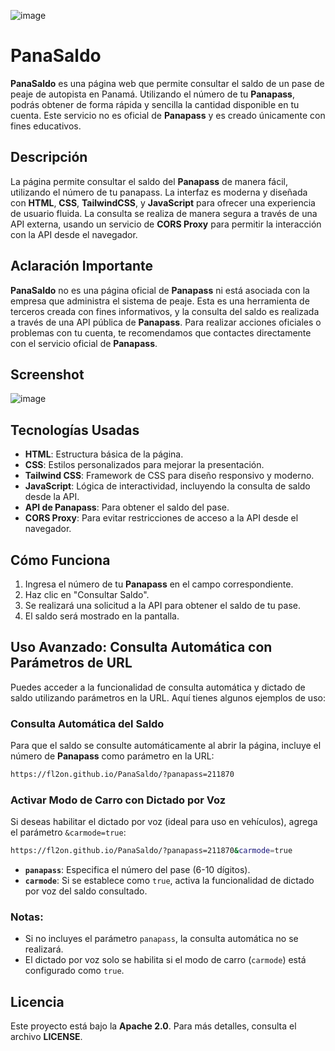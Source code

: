 ![image](https://github.com/user-attachments/assets/2c36151d-dc1f-4f3c-b85e-1ab58dea8ca8)

# PanaSaldo

**PanaSaldo** es una página web que permite consultar el saldo de un pase de peaje de autopista en Panamá. Utilizando el número de tu **Panapass**, podrás obtener de forma rápida y sencilla la cantidad disponible en tu cuenta. Este servicio no es oficial de **Panapass** y es creado únicamente con fines educativos.

## Descripción

La página permite consultar el saldo del **Panapass** de manera fácil, utilizando el número de tu panapass. La interfaz es moderna y diseñada con **HTML**, **CSS**, **TailwindCSS**, y **JavaScript** para ofrecer una experiencia de usuario fluida. La consulta se realiza de manera segura a través de una API externa, usando un servicio de **CORS Proxy** para permitir la interacción con la API desde el navegador.

## Aclaración Importante

**PanaSaldo** no es una página oficial de **Panapass** ni está asociada con la empresa que administra el sistema de peaje. Esta es una herramienta de terceros creada con fines informativos, y la consulta del saldo es realizada a través de una API pública de **Panapass**. Para realizar acciones oficiales o problemas con tu cuenta, te recomendamos que contactes directamente con el servicio oficial de **Panapass**.

## Screenshot

![image](https://github.com/user-attachments/assets/0da3f090-4939-47ef-bce8-36ad4ca6867b)

## Tecnologías Usadas

- **HTML**: Estructura básica de la página.
- **CSS**: Estilos personalizados para mejorar la presentación.
- **Tailwind CSS**: Framework de CSS para diseño responsivo y moderno.
- **JavaScript**: Lógica de interactividad, incluyendo la consulta de saldo desde la API.
- **API de Panapass**: Para obtener el saldo del pase.
- **CORS Proxy**: Para evitar restricciones de acceso a la API desde el navegador.

## Cómo Funciona

1. Ingresa el número de tu **Panapass** en el campo correspondiente.
2. Haz clic en "Consultar Saldo".
3. Se realizará una solicitud a la API para obtener el saldo de tu pase.
4. El saldo será mostrado en la pantalla.

## Uso Avanzado: Consulta Automática con Parámetros de URL

Puedes acceder a la funcionalidad de consulta automática y dictado de saldo utilizando parámetros en la URL. Aquí tienes algunos ejemplos de uso:

### Consulta Automática del Saldo
Para que el saldo se consulte automáticamente al abrir la página, incluye el número de **Panapass** como parámetro en la URL:

```bash
https://fl2on.github.io/PanaSaldo/?panapass=211870
```

### Activar Modo de Carro con Dictado por Voz
Si deseas habilitar el dictado por voz (ideal para uso en vehículos), agrega el parámetro `&carmode=true`:

```bash
https://fl2on.github.io/PanaSaldo/?panapass=211870&carmode=true
```

- **`panapass`**: Especifica el número del pase (6-10 dígitos).
- **`carmode`**: Si se establece como `true`, activa la funcionalidad de dictado por voz del saldo consultado.

### Notas:
- Si no incluyes el parámetro `panapass`, la consulta automática no se realizará.
- El dictado por voz solo se habilita si el modo de carro (`carmode`) está configurado como `true`.

## Licencia

Este proyecto está bajo la **Apache 2.0**. Para más detalles, consulta el archivo **LICENSE**.
